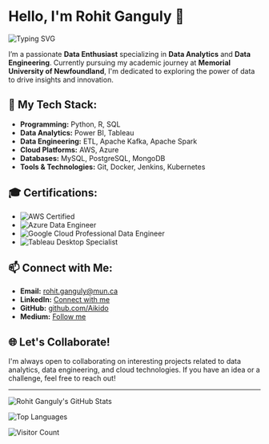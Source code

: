 # Hello, I'm Rohit Ganguly 👋

![Typing SVG](https://readme-typing-svg.demolab.com?font=Fira+Code&size=24&pause=1000&color=F7A400&width=435&lines=Data+Enthusiast;Data+Analytics+Specialist;Data+Engineering+Pro;Memorial+University+of+Newfoundland)

I’m a passionate **Data Enthusiast** specializing in **Data Analytics** and **Data Engineering**. Currently pursuing my academic journey at **Memorial University of Newfoundland**, I'm dedicated to exploring the power of data to drive insights and innovation.

## 💼 My Tech Stack:
- **Programming:** Python, R, SQL
- **Data Analytics:** Power BI, Tableau
- **Data Engineering:** ETL, Apache Kafka, Apache Spark
- **Cloud Platforms:** AWS, Azure
- **Databases:** MySQL, PostgreSQL, MongoDB
- **Tools & Technologies:** Git, Docker, Jenkins, Kubernetes


## 🎓 Certifications:
- ![AWS Certified](https://img.shields.io/badge/AWS-Certified%20Data%20Analytics%20%E2%80%93%20Specialty-orange?style=flat-square)
- ![Azure Data Engineer](https://img.shields.io/badge/Azure-Data%20Engineer%20Associate-blue?style=flat-square)
- ![Google Cloud Professional Data Engineer](https://img.shields.io/badge/Google%20Cloud-Professional%20Data%20Engineer-green?style=flat-square)
- ![Tableau Desktop Specialist](https://img.shields.io/badge/Tableau-Desktop%20Specialist-brightgreen?style=flat-square)


## 📫 Connect with Me:
- **Email:** [rohit.ganguly@mun.ca](mailto:rohitganguly186@gmail.com)
- **LinkedIn:** [Connect with me](https://www.linkedin.com/in/rohitganguly)
- **GitHub:** [github.com/Aikido](https://github.com/AikidoMaster)
- **Medium:** [Follow me](https://medium.com/@RohitGanguly)

## 🌐 Let's Collaborate!
I'm always open to collaborating on interesting projects related to data analytics, data engineering, and cloud technologies. If you have an idea or a challenge, feel free to reach out!

---

![Rohit Ganguly's GitHub Stats](https://github-readme-stats.vercel.app/api?username=Aikido&show_icons=true&theme=radical)

![Top Languages](https://github-readme-stats.vercel.app/api/top-langs/?username=Aikido&layout=compact&theme=radical)

![Visitor Count](https://profile-counter.glitch.me/Aikido/count.svg)

